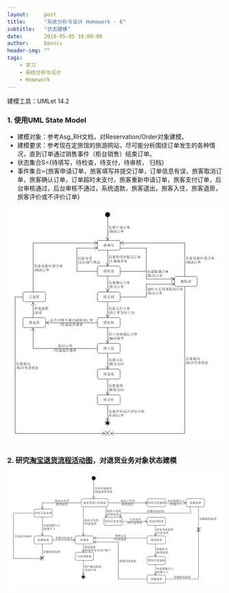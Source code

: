 ```yaml
---
layout:     post
title:      "系统分析与设计 Homework - 6"
subtitle:   "状态建模"
date:       2018-05-05 18:00:00
author:     Dennis
header-img: ""
tags:
    - 学习
    - 系统分析与设计
    - Homework
---
```


建模工具：UMLet 14.2

### 1. 使用UML State Model
 - 建模对象：参考Asg_RH文档，对Reservation/Order对象建模。
 - 建模要求：参考现在定旅馆的旅游网站，尽可能分析围绕订单发生的各种情况，直到订单通过销售事件（柜台销售）结束订单。
 - 状态集合S={待填写，待检查，待支付，待审核， 归档}
 - 事件集合={旅客申请订单，旅客填写并提交订单，订单信息有误，旅客取消订单，旅客确认订单，订单超时未支付，旅客重新申请订单，旅客支付订单，后台审核通过，后台审核不通过，系统退款，旅客退出，旅客入住，旅客退房，旅客评价或不评价订单}

 ![State Model](/img/in-post/SAAD-homework/hw6/订旅馆.png)

### 2. 研究[淘宝退货流程活动图](http://bigdata.taobao.com/doc.htm?spm=a219a.7629065.1.21.mjYP25#?docType=1&docId=102594)，对退货业务对象状态建模

![State Model](/img/in-post/SAAD-homework/hw6/淘宝退货.png)
